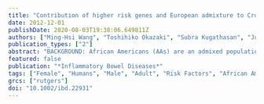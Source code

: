 ```yaml
---
title: "Contribution of higher risk genes and European admixture to Crohn's disease in African Americans"
date: 2012-12-01
publishDate: 2020-08-03T19:38:06.649811Z
authors: ["Ming-Hsi Wang", "Toshihiko Okazaki", "Subra Kugathasan", "Judy H. Cho", "Kim L. Isaacs", "James D. Lewis", "Duane T. Smoot", "John F. Valentine", "Howard A. Kader", "Jean G. Ford", "Mary L. Harris", "Maria Oliva-Hemker", "Carmen Cuffari", "Michael S. Torbenson", "Richard H. Duerr", "Mark S. Silverberg", "John D. Rioux", "Kent D. Taylor", "Geoffrey C. Nguyen", "Yuqiong Wu", "Lisa W. Datta", "Stanley Hooker", "Themistocles Dassopoulos", "Rick A. Kittles", "Linda W. H. Kao", "Steven R. Brant"]
publication_types: ["2"]
abstract: "BACKGROUND: African Americans (AAs) are an admixed population of West African (WA) and European ancestry (EA). Crohn's disease (CD) susceptibility genes have not been established. We therefore evaluated the contribution of European admixture and major established risk genes to AA CD. METHODS: Ninety-seven admixture informative markers were genotyped for ancestry estimates using STRUCTURE. Overall, 354 AA CD cases and 354 ethnicity-matched controls were genotyped for total 21 single nucleotide polymorphisms (SNPs) in ATG16L1, NOD2, IBD5, IL23R and IRGM by TaqMan or direct sequencing. Association was evaluated by logistic regression, adjusted for ancestry. RESULTS: Mean EA was similar among the CD cases and controls (20.9% and 20.4%, respectively, P = 0.58). No significant admixture differences were observed among 211 to 227 cases stratified by phenotypic subclassifications including onset, surgery, site, and behavior. CD was associated with NOD2 carrier (6.93% CD, 2.15% Controls, P = 0.007), ATG16L1 Thr300Ala (36.1% CD, 29.3% Controls, P = 0.003), SLC22A4 and SLC22A5 (IBD5 locus) functional SNPs (Leu503Phe [10.5% CD, 7.6% Controls, P = 0.05] and g-207c [41.3% CD, 35.7% Controls, P = 0.03], respectively), and IL23R rs2201841 (18.2% CD, 13.8% Controls, P = 0.03), but not IRGM variants, nor three African ancestral NOD2 nonsynonymous variants. IBD5 risk was recessive. An all-minor allele IBD5 haplotype from EA was associated (P = 0.05), whereas a more common haplotype isolating g-207c was not. CONCLUSIONS: Specific functional gene variations contribute significantly to AA CD risk. Established NOD2, SLC22A4-A5, and ATG16L1 variants show increased CD risk, with IBD5 recessive. Although CD is more common in whites, European admixture is similar among AA cases and controls."
featured: false
publication: "*Inflammatory Bowel Diseases*"
tags: ["Female", "Humans", "Male", "Adult", "Risk Factors", "African Americans", "Crohn Disease", "European Continental Ancestry Group", "Genetic Predisposition to Disease", "Polymorphism", "Single Nucleotide", "Receptors", "Interleukin", "Genotype", "Inflammatory Bowel Diseases", "Haplotypes", "Nod2 Signaling Adaptor Protein", "Autophagy-Related Proteins", "Carrier Proteins", "GTP-Binding Proteins", "Receptors", "Interleukin/genetics", "Crohn Disease/*genetics", "Genetic Predisposition to Disease/*genetics", "Nod2 Signaling Adaptor Protein/genetics", "Polymorphism", "Single Nucleotide/genetics", "African Americans/*genetics", "Carrier Proteins/genetics", "European Continental Ancestry Group/*genetics", "GTP-Binding Proteins/genetics", "Inflammatory Bowel Diseases/genetics"]
grcs: ["rutgers"]
doi: "10.1002/ibd.22931"
---
```


